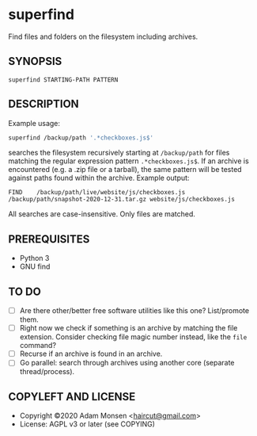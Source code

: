 # superfind

Find files and folders on the filesystem including archives.

## SYNOPSIS

```
superfind STARTING-PATH PATTERN
```

## DESCRIPTION

Example usage:

```bash
superfind /backup/path '.*checkboxes.js$'
```

searches the filesystem recursively starting at `/backup/path` for files matching the regular expression pattern `.*checkboxes.js$`. If an archive is encountered (e.g. a .zip file or a tarball), the same pattern will be tested against paths found within the archive. Example output:

```
FIND	/backup/path/live/website/js/checkboxes.js
/backup/path/snapshot-2020-12-31.tar.gz	website/js/checkboxes.js
```

All searches are case-insensitive. Only files are matched.

## PREREQUISITES

* Python 3
* GNU find

## TO DO

- [ ] Are there other/better free software utilities like this one? List/promote them.
- [ ] Right now we check if something is an archive by matching the file extension. Consider checking file magic number instead, like the `file` command?
- [ ] Recurse if an archive is found in an archive.
- [ ] Go parallel: search through archives using another core (separate thread/process).

## COPYLEFT AND LICENSE

* Copyright ©2020 Adam Monsen &lt;haircut@gmail.com&gt;
* License: AGPL v3 or later (see COPYING)

